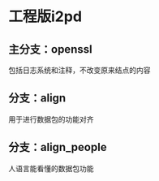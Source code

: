 # 工程版i2pd

## 主分支：openssl

包括日志系统和注释，不改变原来结点的内容

## 分支：align

用于进行数据包的功能对齐

## 分支：align_people

人语言能看懂的数据包功能